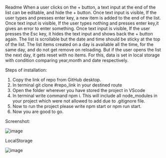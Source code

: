 
Readme
When a user clicks on the + button, a text input at the end of the list can be editable, and hide the + button.
Once text input is visible, If the user types and presses enter key, a new item is added to the end of the list.
Once text input is visible, If the user types nothing and presses enter key,it gives an error to enter something.
Once text input is visible, If the user presses the Esc key, it hides the text input and shows back the + button again.
The list is scrollable but the date and time should be sticky at the top of the list.
The list items created on a day is available all the time, for the same day, and do not get remove on reloading. But if the user opens the list the next day, it gets reset with no items. For this, data is set in local storage with condition comparing year,month and date respectively.

Steps of installation:

1. Copy the link of repo from GitHub desktop.
2. In terminal git clone #repo_link in your destined route
3. Open the folder wherever you have stored the project in VScode
4. In terminal write command npm i. This will include all node_modules in your project which were not allowed to add due to .gitignore file.
5. Now to run the project please write npm start or npm run start.
6. Now you are good to go.

Screenshot:

![image](https://user-images.githubusercontent.com/122339608/225884909-50d52f30-5690-4e17-807d-5dbd5d6c4e2a.png)

LocalStorage

![image](https://user-images.githubusercontent.com/122339608/225885243-eb230412-e2e8-42f9-8733-cd17ab8e61e8.png)
